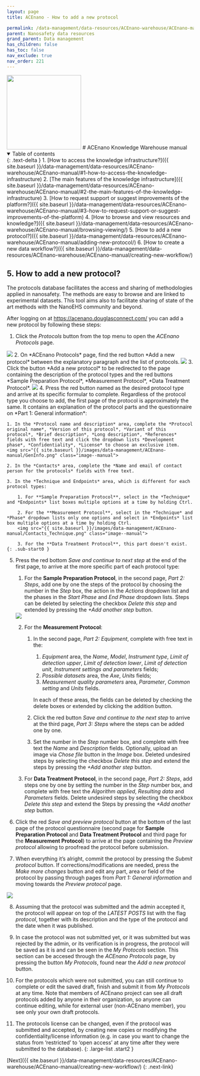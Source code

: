 ```yaml
---
layout: page
title: ACEnano - How to add a new protocol

permalink: /data-management/data-resources/ACEnano-warehouse/ACEnano-manual/adding-new-protocol/
parent: Nanosafety data resources
grand_parent: Data management
has_children: false
has_toc: false
nav_exclude: true
nav_order: 221
---
```


<img src="{{ site.baseurl }}/images/logos/acenano.png" width="200" class="image--right" />
# ACEnano Knowledge Warehouse manual

<details open markdown="block">
  <summary>
    Table of contents
  </summary>
  {: .text-delta }
1. [How to access the knowledge infrastructure?]({{ site.baseurl }}/data-management/data-resources/ACEnano-warehouse/ACEnano-manual/#1-how-to-access-the-knowledge-infrastructure)
2. [The main features of the knowledge infrastructure]({{ site.baseurl }}/data-management/data-resources/ACEnano-warehouse/ACEnano-manual/#2-the-main-features-of-the-knowledge-infrastructure)
3. [How to request support or suggest improvements of the platform?]({{ site.baseurl }}/data-management/data-resources/ACEnano-warehouse/ACEnano-manual/#3-how-to-request-support-or-suggest-improvements-of-the-platform)
4. [How to browse and view resources and knowledge?]({{ site.baseurl }}/data-management/data-resources/ACEnano-warehouse/ACEnano-manual/browsing-viewing/)
5. [How to add a new protocol?]({{ site.baseurl }}/data-management/data-resources/ACEnano-warehouse/ACEnano-manual/adding-new-protocol/)
6. [How to create a new data workflow?]({{ site.baseurl }}/data-management/data-resources/ACEnano-warehouse/ACEnano-manual/creating-new-workflow/)
</details>

## 5. How to add a new protocol?
The protocols database facilitates the access and sharing of methodologies applied in nanosafety. The methods are easy to browse and are linked to experimental datasets. This tool aims also to facilitate sharing of state of the art methods with the NanoEHS community and beyond.

After logging on at https://acenano.douglasconnect.com/ you can add a new protocol by following these steps:

1. Click the *Protocols* button from the top menu to open the *ACEnano Protocols* page.
<img src="{{ site.baseurl }}/images/data-management/ACEnano-manual/IntroNew.png" class="image--manual">
2. On *ACEnano Protocols* page, find the red button *Add a new protocol* between the explanatory paragraph and the list of protocols.
<img src="{{ site.baseurl }}/images/data-management/ACEnano-manual/ProtocolsPageNew.png" class="image--manual">
3. Click the button *Add a new protocol* to be redirected to the page containing the description of the protocol types and the red buttons *Sample Preparation Protocol*, *Measurement Protocol*, *Data Treatment Protocol*.
<img src="{{ site.baseurl }}/images/data-management/ACEnano-manual/AddNew.png" class="image--manual">
4. Press the red button named as the desired protocol type and arrive at its specific formular to complete. Regardless of the protocol type you choose to add, the first page of the protocol is approximately the same. It contains an explanation of the protocol parts and the questionnaire on *Part 1: General information*:

    1. In the *Protocol name and description* area, complete the *Protocol original name*, *Version of this protocol*, *Variant of this protocol*, *Brief description*, *Long description*, *References* fields with free text and click the dropdown lists *Development phase*, *Confidentiality*, *License* to choose an exclusive item.
    <img src="{{ site.baseurl }}/images/data-management/ACEnano-manual/GenInfo.png" class="image--manual">

    2. In the *Contacts* area, complete the *Name and email of contact person for the protocols* fields with free text.

    3. In the *Technique and Endpoints* area, which is different for each protocol types:

        1. For **Sample Preparation Protocol**, select in the *Technique* and *Endpoints* list boxes multiple options at a time by holding Ctrl.

        2. For the **Measurement Protocol**, select in the *Technique* and *Phase* dropdown lists only one options and select in *Endpoints* list box multiple options at a time by holding Ctrl.
        <img src="{{ site.baseurl }}/images/data-management/ACEnano-manual/Contacts_Technique.png" class="image--manual">

        3. For the **Data Treatment Protocol**, this part doesn't exist.
    {: .sub-start0 }

5. Press the red bottom *Save and continue to next step* at the end of the first page, to arrive at the more specific part of each protocol type:

    1. For the **Sample Preparation Protocol**, in the second page, *Part 2: Steps*, add one by one the steps of the protocol by choosing the number in the *Step* box, the action in the *Actions* dropdown list and the phases in the *Start Phase* and *End Phase* dropdown lists. Steps can be deleted by selecting the checkbox *Delete this step* and extended by pressing the *+Add another step* button.
    <img src="{{ site.baseurl }}/images/data-management/ACEnano-manual/Steps.png" class="image--manual">

    2. For the **Measurement Protocol**:

        1. In the second page, *Part 2: Equipment*, complete with free text in the:
            1. *Equipment* area, the *Name*, *Model*, *Instrument type*, *Limit of detection upper*, *Limit of detection lower*, *Limit of detection unit*, *Instrument settings and parameters* fields;
            2. *Possible datasets* area, the *Axe*, *Units* fields;
            3. *Measurement quality parameters* area, *Parameter*, *Common setting* and *Units* fields.

            In each of these areas, the fields can be deleted by checking the delete boxes or extended by clicking the addition button.

        2. Click the red button *Save and continue to the next step* to arrive at the third page, *Part 3: Steps* where the steps can be added one by one.

        3. Set the number in the *Step* number box, and complete with free text  the *Name* and *Description* fields. Optionally, upload an image via *Chose file* button in the *Image* box. Deleted undesired steps by selecting the checkbox *Delete this step* and extend the steps by pressing the *+Add another step* button.

    3. For **Data Treatment Protocol**, in the second page, *Part 2: Steps*, add steps one by one by setting the number in the *Step* number box, and complete with free text the *Algorithm applied*, *Resulting data* and *Parameters* fields. Delete undesired steps by selecting the checkbox *Delete this step* and extend the Steps by pressing the *+Add another step* button.

6. Click  the red *Save and preview protocol* button at the bottom of the last page of the protocol questionnaire (second page for **Sample Preparation Protocol** and **Data Treatment Protocol** and third page for the **Measurement Protocol**) to arrive at the page containing the *Preview protocol* allowing to proofread the protocol before submission.

7. When everything it’s alright, commit the protocol by pressing the *Submit protocol* button. If corrections/modifications are needed, press the *Make more changes* button and edit any part, area or field of the protocol by passing through pages from *Part 1: General information* and moving towards the *Preview protocol* page.
<img src="{{ site.baseurl }}/images/data-management/ACEnano-manual/Review.png" class="image--manual">

8. Assuming that the protocol was submitted and the admin accepted it, the protocol will appear on top of the *LATEST POSTS* list with the flag *protocol*, together with its description and the type of the protocol and the date when it was published.

9. In case the protocol was not submitted yet, or it was submitted but was rejected by the admin, or its verification is in progress, the protocol will be saved as it is and can be seen in the *My Protocols* section. This section can be accesed through the *ACEnano Protocols* page, by pressing the button *My Protocols*, found near the *Add a new protocol* button.

10. For the protocols which were not submitted, you can still continue to complete or edit the saved draft, finish and submit it from *My Protocols* at any time. Note that members of ACEnano project can see all draft protocols added by anyone in their organization, so anyone can continue editing, while for external user (non-ACEnano member), you see only your own draft protocols.

11. The protocols license can be changed, even if the protocol was submitted and accepted, by creating new copies or modifying the confidentiality/license information (e.g. in case you want to change the status from ‘restricted’ to ‘open access’ at any time after they were submitted to the database).
{: .large-list .start2 }

[Next]({{ site.baseurl }}/data-management/data-resources/ACEnano-warehouse/ACEnano-manual/creating-new-workflow/)
{: .next-link}
